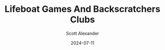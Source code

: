 ---
layout: podcast
title: "Lifeboat Games And Backscratchers Clubs"
author: Scott Alexander
description: https://www.astralcodexten.com/p/lifeboat-games-and-backscratchers
date: 2024-07-11
length: 4305627
duration: 1076
guid: lifeboat-games-and-backscratchers
---